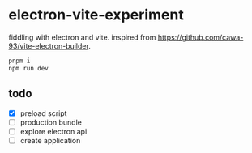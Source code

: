 # electron-vite-experiment

fiddling with electron and vite. inspired from https://github.com/cawa-93/vite-electron-builder.

```sh
pnpm i
npm run dev
```

## todo

- [x] preload script
- [ ] production bundle
- [ ] explore electron api
- [ ] create application
